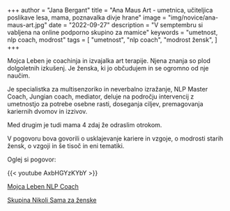 +++
author = "Jana Bergant"
title = "Ana Maus Art - umetnica, učiteljica poslikave lesa, mama, poznavalka divje hrane"
image = "img/novice/ana-maus-art.jpg"
date = "2022-09-27"
description = "V semptembru si vabljena na online podporno skupino za mamice"
keywords = "umetnost, nlp coach, modrost"
tags = [
    "umetnost",
    "nlp coach",
    "modrost žensk",
]
+++

Mojca Leben je coachinja in izvajalka art terapije. Njena znanja so plod dolgoletnih izkušenj. Je ženska, ki jo občudujem in se ogromno od nje naučim.

Je specialistka za multisenzoriko in neverbalno izražanje,  NLP Master Coach, Jungian coach, mediator, deluje na področju intervencij z umetnostjo za potrebe osebne rasti, doseganja ciljev, premagovanja kariernih dvomov in izzivov.

Med drugim je tudi mama 4 zdaj že odraslim otrokom.

V pogovoru bova govorili o usklajevanje kariere in vzgoje, o modrosti starih žensk, o vzgoji in še tisoč in eni tematiki.

Oglej si pogovor:

{{< youtube AxbHGYzKYbY >}}

[Mojca Leben NLP Coach](https://www.facebook.com/mojca.leben.5)

[Skupina Nikoli Sama za ženske](https://www.facebook.com/groups/467001988199005)



